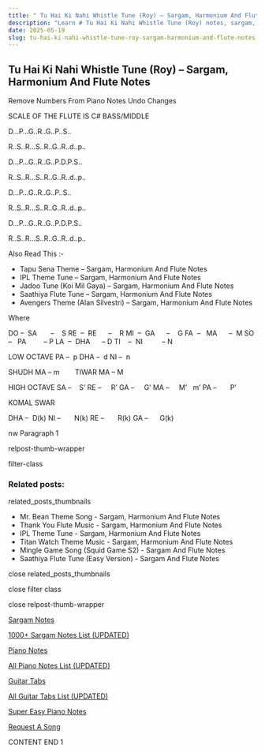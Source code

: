 ```yaml
---
title: " Tu Hai Ki Nahi Whistle Tune (Roy) – Sargam, Harmonium And Flute Notes"
description: "Learn # Tu Hai Ki Nahi Whistle Tune (Roy) notes, sargam, harmonium notations and flute notes. Easy step-by-step tutorial for beginners."
date: 2025-05-19
slug: tu-hai-ki-nahi-whistle-tune-roy-sargam-harmonium-and-flute-notes
---
```


## Tu Hai Ki Nahi Whistle Tune (Roy) – Sargam, Harmonium And Flute Notes

Remove Numbers From Piano Notes
Undo Changes

SCALE OF THE FLUTE IS C# BASS/MIDDLE

D…P…G..R..G..P..S..

R..S..R…S..R..G..R..d..p..

D…P…G..R..G..P.D.P.S..

R..S..R…S..R..G..R..d..p..

D…P…G..R..G..P..S..

R..S..R…S..R..G..R..d..p..

D…P…G..R..G..P.D.P.S..

R..S..R…S..R..G..R..d..p..

Also Read This :-

- Tapu Sena Theme – Sargam, Harmonium And Flute Notes
- IPL Theme Tune – Sargam, Harmonium And Flute Notes
- Jadoo Tune (Koi Mil Gaya) – Sargam, Harmonium And Flute Notes
- Saathiya Flute Tune – Sargam, Harmonium And Flute Notes
- Avengers Theme (Alan Silvestri) – Sargam, Harmonium And Flute Notes

Where

DO –  SA       –    S
RE  –  RE      –    R
MI  –  GA      –    G
FA  –   MA      –  M
SO  –   PA         – P
LA  –  DHA      – D
TI    –  NI          – N

LOW OCTAVE
PA –  p
DHA –  d
NI –  n

SHUDH MA – m        TIWAR MA – M

HIGH OCTAVE
SA –    S’
RE –     R’
GA –     G’
MA –     M’   m’
PA –       P’

KOMAL SWAR

DHA –  D(k)
NI –       N(k)
RE –       R(k)
GA –      G(k)

nw Paragraph 1

relpost-thumb-wrapper

filter-class

### Related posts:

related_posts_thumbnails

- Mr. Bean Theme Song - Sargam, Harmonium And Flute Notes
- Thank You Flute Music - Sargam, Harmonium And Flute Notes
- IPL Theme Tune - Sargam, Harmonium And Flute Notes
- Titan Watch Theme Music - Sargam, Harmonium And Flute Notes
- Mingle Game Song (Squid Game S2) - Sargam And Flute Notes
- Saathiya Flute Tune (Easy Version) - Sargam And Flute Notes

close related_posts_thumbnails

close filter class

close relpost-thumb-wrapper

[Sargam Notes](/sargam-notes.html)

[1000+ Sargam Notes List (UPDATED)](/all-songs-list-sargam-notes.html)

[Piano Notes](/piano-notes.html)

[All Piano Notes List (UPDATED)](/all-songs-list-piano-notes.html)

[Guitar Tabs](/guitar-tabs.html)

[All Guitar Tabs List (UPDATED)](/all-songs-list-guitar-tabs.html)

[Super Easy Piano Notes](https://studywall.in/)

[Request A Song](/request-a-song.html)

CONTENT END 1
